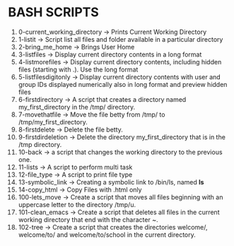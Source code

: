 # BASH SCRIPTS
1. 0-current_working_directory -> Prints Current Working Directory
2. 1-listit -> Script list all files and folder available in a particular directory
3. 2-bring_me_home -> Brings User Home
4. 3-listfiles -> Display current directory contents in a long format
5. 4-listmorefiles -> Display current directory contents, including hidden files (starting with .). Use the long format
6. 5-listfilesdigitonly -> Display current directory contents with user and group IDs displayed numerically also in long format and preview hidden files
7. 6-firstdirectory ->  A script that creates a directory named my_first_directory in the /tmp/ directory.
8. 7-movethatfile -> Move the file betty from /tmp/ to /tmp/my_first_directory.
9. 8-firstdelete -> Delete the file betty.
10. 9-firstdirdeletion -> Delete the directory my_first_directory that is in the /tmp directory.
11. 10-back -> a script that changes the working directory to the previous one.
12. 11-lists -> A script to perform multi task
13. 12-file_type -> A script to print file type
14. 13-symbolic_link -> Creating a symbolic link to /bin/ls, named __ls__
15. 14-copy_html -> Copy Files with .html only
16. 100-lets_move -> Create a script that moves all files beginning with an uppercase letter to the directory /tmp/u.
17. 101-clean_emacs -> Create a script that deletes all files in the current working directory that end with the character ~.
16. 102-tree -> Create a script that creates the directories welcome/, welcome/to/ and welcome/to/school in the current directory.
